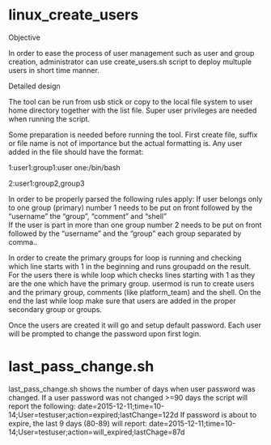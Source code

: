 # linux_create_users

Objective

In order to ease the process of user management such as user and group creation, administrator can use create_users.sh script to deploy multuple users in short time manner.

Detailed design

The tool can be run from usb stick or copy to the local file system to user home directory together with the list file.
Super user privileges are needed when running the script.

Some preparation is needed before running the tool. 
First create file, suffix or file name is not of importance but the actual formatting is.
Any user added in the file should have the format:

1:user1:group1:user one:/bin/bash

2:user1:group2,group3

In order to be properly parsed the following rules apply:
If user belongs only to one group (primary) number 1  needs to be put on front followed by  the “username” the “group”, “comment” and “shell”   
If the user is part in more than one group number 2  needs to be put on front followed by the “username” and the “group” each group separated by comma..

In order to create the primary groups for loop is running and checking which line starts with 1 in the beginning and runs groupadd on the result. 
For the users there is while loop which checks lines starting with 1 as they are the one which have the primary group. usermod  is run to create users and the primary group, comments (like platform_team) and the shell.
On the end the last while loop make sure that users are added in the proper secondary group or groups.

Once the users are created it will go and setup default password. Each user will be prompted to change the password upon first login.


# last_pass_change.sh
last_pass_change.sh shows the number of days when user password was changed.
If a user password was not changed >=90 days the script will report
the following:
date=2015-12-11;time=10-14;User=testuser;action=expired;lastChange=122d
If password  is about to expire, the last 9 days (80-89) will report:
date=2015-12-11;time=10-14;User=testuser;action=will_expired;lastChage=87d

